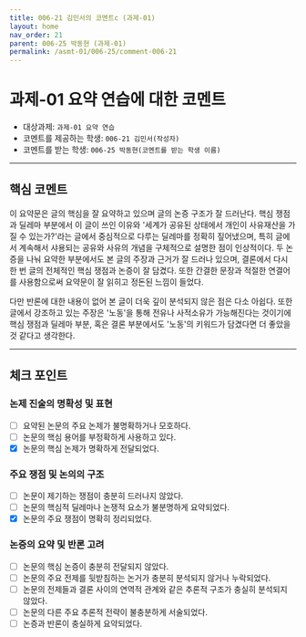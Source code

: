 ```yaml
---
title: 006-21 김민서의 코멘트c (과제-01) 
layout: home
nav_order: 21
parent: 006-25 박동현 (과제-01)
permalink: /asmt-01/006-25/comment-006-21
---
```


# 과제-01 요약 연습에 대한 코멘트

- 대상과제: `과제-01 요약 연습`
- 코멘트를 제공하는 학생: `006-21 김민서(작성자)` 
- 코멘트를 받는 학생: `006-25 박동현(코멘트를 받는 학생 이름)` 

---

## 핵심 코멘트

이 요약문은 글의 핵심을 잘 요약하고 있으며 글의 논증 구조가 잘 드러난다. 핵심 쟁점과 딜레마 부분에서 이 글이 쓰인 이유와 '세계가 공유된 상태에서 개인이 사유재산을 가질 수 있는가?'라는 글에서 중심적으로 다루는 딜레마를 정확히 짚어냈으며, 특히 글에서 계속해서 샤용되는 공유와 사유의 개념을 구체적으로 설명한 점이 인상적이다. 두 논증을 나눠 요약한 부분에서도 본 글의 주장과 근거가 잘 드러나 있으며, 결론에서 다시 한 번 글의 전체적인 핵심 쟁점과 논증이 잘 담겼다. 또한 간결한 문장과 적절한 연결어를 사용함으로써 요약문이 잘 읽히고 정돈된 느낌이 들었다.

다만 반론에 대한 내용이 없어 본 글이 더욱 깊이 분석되지 않은 점은 다소 아쉽다. 또한 글에서 강조하고 있는 주장은 '노동'을 통해 전유나 사적소유가 가능해진다는 것이기에 핵심 쟁점과 딜레마 부분, 혹은 결론 부분에서도 '노동'의 키워드가 담겼다면 더 좋았을 것 같다고 생각한다.

---

## 체크 포인트

### 논제 진술의 명확성 및 표현  
- [ ] 요약된 논문의 주요 논제가 불명확하거나 모호하다.  
- [ ] 논문의 핵심 용어를 부정확하게 사용하고 있다.  
- [x] 논문의 핵심 논제가 명확하게 전달되었다.  

### 주요 쟁점 및 논의의 구조  
- [ ] 논문이 제기하는 쟁점이 충분히 드러나지 않았다.  
- [ ] 논문의 핵심적 딜레마나 논쟁적 요소가 불분명하게 요약되었다.  
- [x] 논문의 주요 쟁점이 명확히 정리되었다.  

### 논증의 요약 및 반론 고려  
- [ ] 논문의 핵심 논증이 충분히 전달되지 않았다.  
- [ ] 논문의 주요 전제를 뒷받침하는 논거가 충분히 분석되지 않거나 누락되었다.  
- [ ] 논문의 전제들과 결론 사이의 연역적 관계와 같은 추론적 구조가 충실히 분석되지 않았다.  
- [ ] 논문의 다른 주요 추론적 전략이 불충분하게 서술되었다.
- [ ] 논증과 반론이 충실하게 요약되었다. 
